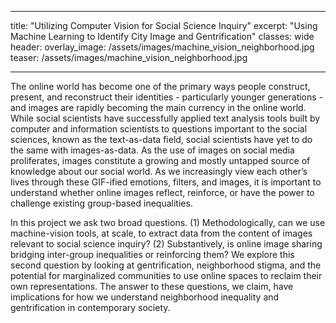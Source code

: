 ---
title: "Utilizing Computer Vision for Social Science Inquiry"
excerpt: "Using Machine Learning to Identify City Image and Gentrification"
classes: wide
header:
  overlay_image: /assets/images/machine_vision_neighborhood.jpg
  teaser: /assets/images/machine_vision_neighborhood.jpg
___

The online world has become one of the primary ways people construct, present, and reconstruct their identities - particularly younger generations - and images are rapidly becoming the main currency in the online world. While social scientists have successfully applied text analysis tools built by computer and information scientists to questions important to the social sciences, known as the text-as-data field, social scientists have yet to do the same with images-as-data. As the use of images on social media proliferates, images constitute a growing and mostly untapped source of knowledge about our social world. As we increasingly view each other’s lives through these GIF-ified emotions, filters, and images, it is important to understand whether online images reflect, reinforce, or have the power to challenge existing group-based inequalities.

In this project we ask two broad questions. (1) Methodologically, can we use machine-vision tools, at scale, to extract data from the content of images relevant to social science inquiry? (2) Substantively, is online image sharing bridging inter-group inequalities or reinforcing them? We explore this second question by looking at gentrification, neighborhood stigma, and the potential for marginalized communities to use online spaces to reclaim their own representations. The answer to these questions, we claim, have implications for how we understand neighborhood inequality and gentrification in contemporary society.
